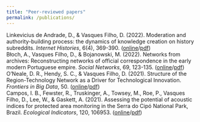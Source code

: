 ```yaml
---
title: "Peer-reviewed papers"
permalink: /publications/
---
```


Linkevicius de Andrade, D., & Vasques Filho, D. (2022). Moderation and authority-building process: the dynamics of knowledge creation on history subreddits. *Internet Histories*, 6(4), 369-390. ([online](https://doi.org/10.1080/24701475.2022.2110564)/[pdf](http://vasquesfilho.github.io/files/moderation_and_authority.pdf))  
Błoch, A., Vasques Filho, D., & Bojanowski, M. (2022). Networks from archives: Reconstructing networks of official correspondence in the early modern Portuguese empire. *Social Networks*, 69, 123-135. ([online](https://doi.org/10.1016/j.socnet.2020.08.008)/[pdf](http://vasquesfilho.github.io/files/networks_from_archives.pdf))  
O’Neale, D. R., Hendy, S. C., & Vasques Filho, D. (2021). Structure of the Region-Technology Network as a Driver for Technological Innovation. *Frontiers in Big Data*, 50. ([online](https://doi.org/10.3389/fdata.2021.689310)/[pdf](http://vasquesfilho.github.io/files/region_technology.pdf))  
Campos, I. B., Fewster, R., Truskinger, A., Towsey, M., Roe, P., Vasques Filho, D., Lee, W., & Gaskett, A. (2021). Assessing the potential of acoustic indices for protected area monitoring in the Serra do Cipó National Park, Brazil. *Ecological Indicators*, 120, 106953. ([online](https://doi.org/10.1016/j.ecolind.2020.106953)/[pdf](http://vasquesfilho.github.io/files/acoustic-monitoring.pdf))  


